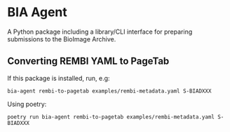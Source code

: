 BIA Agent
=========

A Python package including a library/CLI interface for preparing submissions to the BioImage Archive.

Converting REMBI YAML to PageTab
--------------------------------

If this package is installed, run, e.g:

    bia-agent rembi-to-pagetab examples/rembi-metadata.yaml S-BIADXXX

Using poetry:

    poetry run bia-agent rembi-to-pagetab examples/rembi-metadata.yaml S-BIADXXX